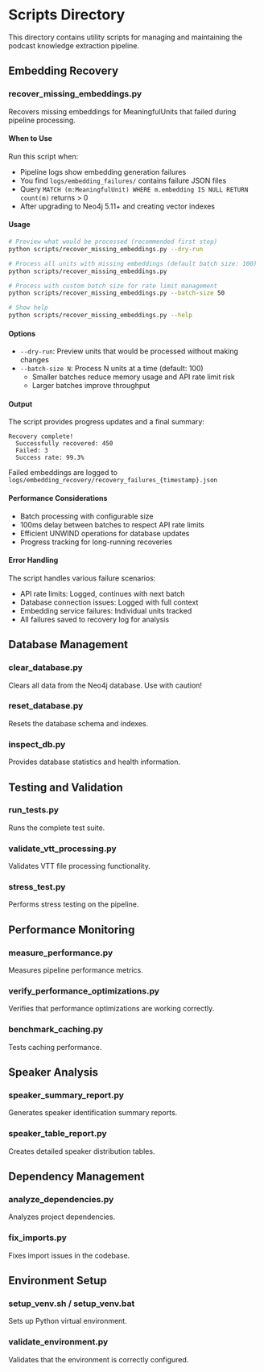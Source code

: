 # Scripts Directory

This directory contains utility scripts for managing and maintaining the podcast knowledge extraction pipeline.

## Embedding Recovery

### recover_missing_embeddings.py

Recovers missing embeddings for MeaningfulUnits that failed during pipeline processing.

#### When to Use

Run this script when:
- Pipeline logs show embedding generation failures
- You find `logs/embedding_failures/` contains failure JSON files
- Query `MATCH (m:MeaningfulUnit) WHERE m.embedding IS NULL RETURN count(m)` returns > 0
- After upgrading to Neo4j 5.11+ and creating vector indexes

#### Usage

```bash
# Preview what would be processed (recommended first step)
python scripts/recover_missing_embeddings.py --dry-run

# Process all units with missing embeddings (default batch size: 100)
python scripts/recover_missing_embeddings.py

# Process with custom batch size for rate limit management
python scripts/recover_missing_embeddings.py --batch-size 50

# Show help
python scripts/recover_missing_embeddings.py --help
```

#### Options

- `--dry-run`: Preview units that would be processed without making changes
- `--batch-size N`: Process N units at a time (default: 100)
  - Smaller batches reduce memory usage and API rate limit risk
  - Larger batches improve throughput

#### Output

The script provides progress updates and a final summary:
```
Recovery complete!
  Successfully recovered: 450
  Failed: 3
  Success rate: 99.3%
```

Failed embeddings are logged to `logs/embedding_recovery/recovery_failures_{timestamp}.json`

#### Performance Considerations

- Batch processing with configurable size
- 100ms delay between batches to respect API rate limits
- Efficient UNWIND operations for database updates
- Progress tracking for long-running recoveries

#### Error Handling

The script handles various failure scenarios:
- API rate limits: Logged, continues with next batch
- Database connection issues: Logged with full context
- Embedding service failures: Individual units tracked
- All failures saved to recovery log for analysis

## Database Management

### clear_database.py
Clears all data from the Neo4j database. Use with caution!

### reset_database.py
Resets the database schema and indexes.

### inspect_db.py
Provides database statistics and health information.

## Testing and Validation

### run_tests.py
Runs the complete test suite.

### validate_vtt_processing.py
Validates VTT file processing functionality.

### stress_test.py
Performs stress testing on the pipeline.

## Performance Monitoring

### measure_performance.py
Measures pipeline performance metrics.

### verify_performance_optimizations.py
Verifies that performance optimizations are working correctly.

### benchmark_caching.py
Tests caching performance.

## Speaker Analysis

### speaker_summary_report.py
Generates speaker identification summary reports.

### speaker_table_report.py
Creates detailed speaker distribution tables.

## Dependency Management

### analyze_dependencies.py
Analyzes project dependencies.

### fix_imports.py
Fixes import issues in the codebase.

## Environment Setup

### setup_venv.sh / setup_venv.bat
Sets up Python virtual environment.

### validate_environment.py
Validates that the environment is correctly configured.